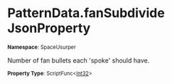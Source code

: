 # PatternData.fanSubdivide JsonProperty

<small>**Namespace**: SpaceUsurper</small>

Number of fan bullets each 'spoke' should have.

<small>**Property Type**: ScriptFunc&lt;[Int32](https://docs.microsoft.com/en-us/dotnet/api/system.int32?view=netframework-4.5)&gt;</small>

